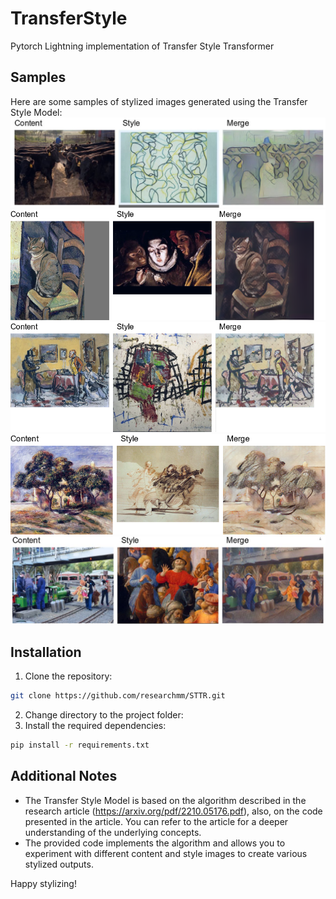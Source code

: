# TransferStyle
Pytorch Lightning implementation of Transfer Style Transformer



## Samples
Here are some samples of stylized images generated using the Transfer Style Model:
![Alt text](images/image_1.png)
![Alt text](images/image_2.png)
![Alt text](images/image_3.png)
![Alt text](images/image_4.png)
![Alt text](images/image_5.jpg)

## Installation

1. Clone the repository: 
```bash
git clone https://github.com/researchmm/STTR.git
```
2. Change directory to the project folder:
3. Install the required dependencies:
 ```bash
pip install -r requirements.txt
```

## Additional Notes

* The Transfer Style Model is based on the algorithm described in the research article (https://arxiv.org/pdf/2210.05176.pdf), also, on the code presented in the article. You can refer to the article for a deeper understanding of the underlying concepts.
* The provided code implements the algorithm and allows you to experiment with different content and style images to create various stylized outputs.

Happy stylizing!